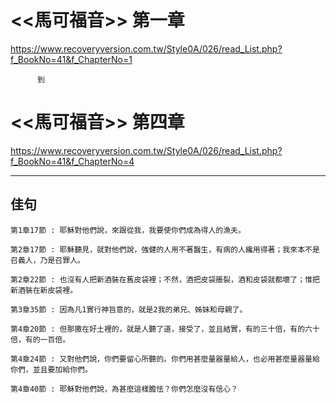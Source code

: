 # <<馬可福音>> 第一章
<https://www.recoveryversion.com.tw/Style0A/026/read_List.php?f_BookNo=41&f_ChapterNo=1>

          到
          
# <<馬可福音>> 第四章
<https://www.recoveryversion.com.tw/Style0A/026/read_List.php?f_BookNo=41&f_ChapterNo=4>

***
## 佳句
```
第1章17節 : 耶穌對他們說，來跟從我，我要使你們成為得人的漁夫。
```

```
第2章17節 : 耶穌聽見，就對他們說，強健的人用不著醫生，有病的人纔用得著；我來本不是召義人，乃是召罪人。
```

```
第2章22節 : 也沒有人把新酒裝在舊皮袋裡；不然，酒把皮袋脹裂，酒和皮袋就都壞了；惟把新酒裝在新皮袋裡。
```

```
第3章35節 : 因為凡1實行神旨意的，就是2我的弟兄、姊妹和母親了。
```

```
第4章20節 : 但那撒在好土裡的，就是人聽了道，接受了，並且結實，有的三十倍，有的六十倍，有的一百倍。
```

```
第4章24節 : 又對他們說，你們要留心所聽的。你們用甚麼量器量給人，也必用甚麼量器量給你們，並且要加給你們。
```

```
第4章40節 : 耶穌對他們說，為甚麼這樣膽怯？你們怎麼沒有信心？
```
